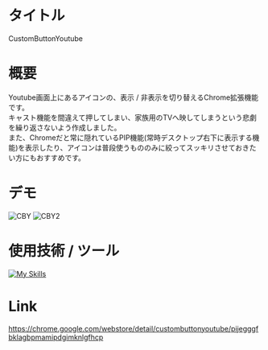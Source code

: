 # タイトル

CustomButtonYoutube

# 概要

Youtube画面上にあるアイコンの、表示 / 非表示を切り替えるChrome拡張機能です。<br>
キャスト機能を間違えて押してしまい、家族用のTVへ映してしまうという悲劇を繰り返さないよう作成しました。<br>
また、Chromeだと常に隠れているPIP機能(常時デスクトップ右下に表示する機能)を表示したり、アイコンは普段使うもののみに絞ってスッキリさせておきたい方にもおすすめです。

# デモ

![CBY](https://github.com/mkmkmkn/custombuttonyoutube/assets/65034544/f27e6a5a-fc68-453d-a460-19de2711f861)
![CBY2](https://github.com/mkmkmkn/custombuttonyoutube/assets/65034544/c51c79ed-50de-4b89-8d72-3855b52f1870)

# 使用技術 / ツール

[![My Skills](https://skillicons.dev/icons?i=html,css,sass,js)](https://skillicons.dev)


# Link

https://chrome.google.com/webstore/detail/custombuttonyoutube/pijegggfbklagbpmamipdgimknlgfhcp


